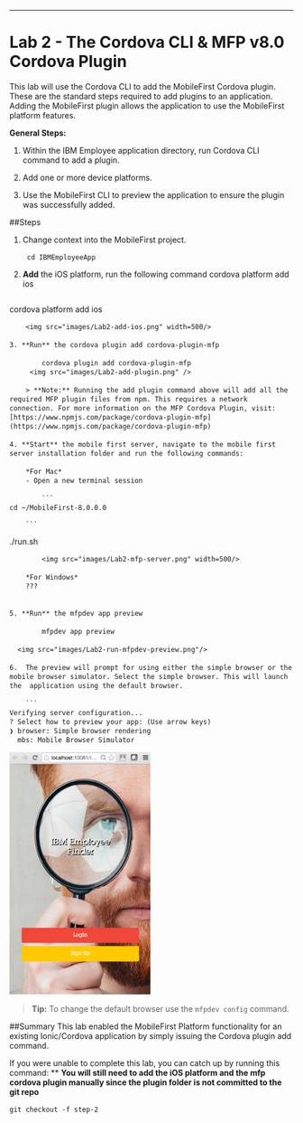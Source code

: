 - - -
# Lab 2 - The Cordova CLI & MFP v8.0 Cordova Plugin

This lab will use the Cordova CLI to add the MobileFirst Cordova plugin. These are the standard steps required to add plugins to an application. Adding the MobileFirst plugin allows the application to use the MobileFirst platform features. 

**General Steps:**

1. Within the IBM Employee application directory, run Cordova CLI command to add a plugin.

1. Add one or more device platforms.

2. Use the MobileFirst CLI to preview the application to ensure the plugin was successfully added. 

##Steps

1. Change context into the MobileFirst project.

        cd IBMEmployeeApp        

2. **Add** the iOS platform, run the following command cordova platform add ios

	```
cordova platform add ios
```
	<img src="images/Lab2-add-ios.png" width=500/>

3. **Run** the cordova plugin add cordova-plugin-mfp

        cordova plugin add cordova-plugin-mfp
     <img src="images/Lab2-add-plugin.png" />

	> **Note:** Running the add plugin command above will add all the required MFP plugin files from npm. This requires a network connection. For more information on the MFP Cordova Plugin, visit: [https://www.npmjs.com/package/cordova-plugin-mfp](https://www.npmjs.com/package/cordova-plugin-mfp)

4. **Start** the mobile first server, navigate to the mobile first server installation folder and run the following commands:

	*For Mac*
	- Open a new terminal session

		```
cd ~/MobileFirst-8.0.0.0
```

		```
./run.sh
```
		<img src="images/Lab2-mfp-server.png" width=500/>
		
	*For Windows*
	???

  
5. **Run** the mfpdev app preview

        mfpdev app preview

  <img src="images/Lab2-run-mfpdev-preview.png"/>

6.  The preview will prompt for using either the simple browser or the mobile browser simulator. Select the simple browser. This will launch the  application using the default browser.

	```
Verifying server configuration...
? Select how to preview your app: (Use arrow keys)
❯ browser: Simple browser rendering 
  mbs: Mobile Browser Simulator 
```

  <img src="images/Lab2-browser.png" width="250"/>

> **Tip:** To change the default browser use the `mfpdev config` command.
 

##Summary
This lab enabled the MobileFirst Platform functionality for an existing Ionic/Cordova application by simply issuing the Cordova plugin add command. 

If you were unable to complete this lab, you can catch up by running this command: ** **You will still need to add the iOS platform and the mfp cordova plugin manually since the plugin folder is not committed to the git repo**

```
git checkout -f step-2
```
